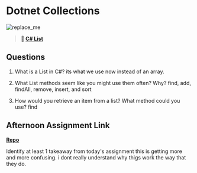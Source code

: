 # Dotnet Collections

![replace_me](https://codeworks.blob.core.windows.net/public/assets/img/illustrations/placeholder.svg)

> **📖 [C# List](https://codeworksacademy.com/fs-student-guide/resources/wk10/02-List-Methods)**

## Questions

1. What is a List in C#?
its  what we use now instead of an array. 

2. What List methods seem like you might use them often? Why?
find, add, findAll, remove, insert, and sort

3. How would you retrieve an item from a list? What method could you use?
find 
## Afternoon Assignment Link

**[Repo](https://github.com/hannahprather/cSharpServerGregslist)**

Identify at least 1 takeaway from today's assignment
this is getting more and more confusing. i dont really understand why thigs work the way that they do. 